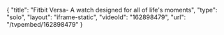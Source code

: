 {
    "title": "Fitbit Versa- A watch designed for all of life's moments",
    "type": "solo",
    "layout": "iframe-static",
    "videoId": "162898479",
    "url": "\/tvpembed\/162898479"
}